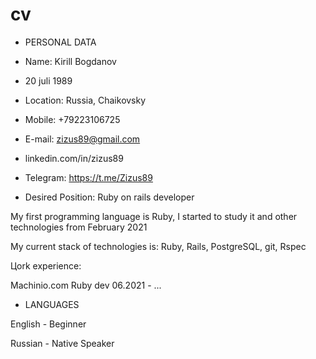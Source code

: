 # cv

* PERSONAL DATA

* Name: Kirill Bogdanov

* 20 juli 1989 

* Location: Russia, Chaikovsky

* Mobile: +79223106725

* E-mail: zizus89@gmail.com

* linkedin.com/in/zizus89

* Telegram: https://t.me/Zizus89

* Desired Position: Ruby on rails developer


My first programming language is Ruby, I started to study it and other technologies from February 2021 

My current stack of technologies is: Ruby, Rails, PostgreSQL, git, Rspec

Цork experience:

Machinio.com
Ruby dev 06.2021 - ...


* LANGUAGES

English - Beginner

Russian - Native Speaker



